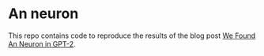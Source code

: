 # An neuron
This repo contains code to reproduce the results of the blog post [We Found An Neuron in GPT-2](https://www.lesswrong.com/editPost?postId=s5ExKhpijco5g2t9c&key=e6827cfd68a335c860d85c1dc7de40).